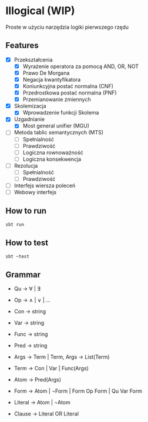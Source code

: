 # Illogical (WIP)

Proste w użyciu narzędzia logiki pierwszego rzędu

## Features

- [x] Przekształcenia
	- [x] Wyrażenie operatora za pomocą AND, OR, NOT
	- [x] Prawo De Morgana
	- [x] Negacja kwantyfikatora
	- [x] Koniunkcyjna postać normalna (CNF)
	- [x] Przedrostkowa postać normalna (PNF)
	- [x] Przemianowanie zmiennych
- [x] Skolemizacja
	- [x] Wprowadzenie funkcji Skolema
- [x] Uzgadnianie
	- [x] Most general unifier (MGU)
- [ ] Metoda tablic semantycznych (MTS)
	- [ ] Spełnialność
	- [ ] Prawdziwość
	- [ ] Logiczna rownoważność
	- [ ] Logiczna konsekwencja
- [ ] Rezolucja
	- [ ] Spełnialność
	- [ ] Prawdziwość
- [ ] Interfejs wiersza poleceń
- [ ] Webowy interfejs

## How to run

```sh
sbt run
 ```

## How to test

```sh
sbt ~test
```

## Grammar

- Qu → ∀ | ∃
- Op → ∧ | ∨ | …
- Con → string
- Var → string
- Func → string
- Pred → string

- Args → Term | Term, Args → List(Term)
- Term → Con | Var | Func(Args)
- Atom → Pred(Args)
- Form → Atom | ¬Form | Form Op Form | Qu Var Form
- Literal → Atom | ¬Atom
- Clause → Literal OR Literal
